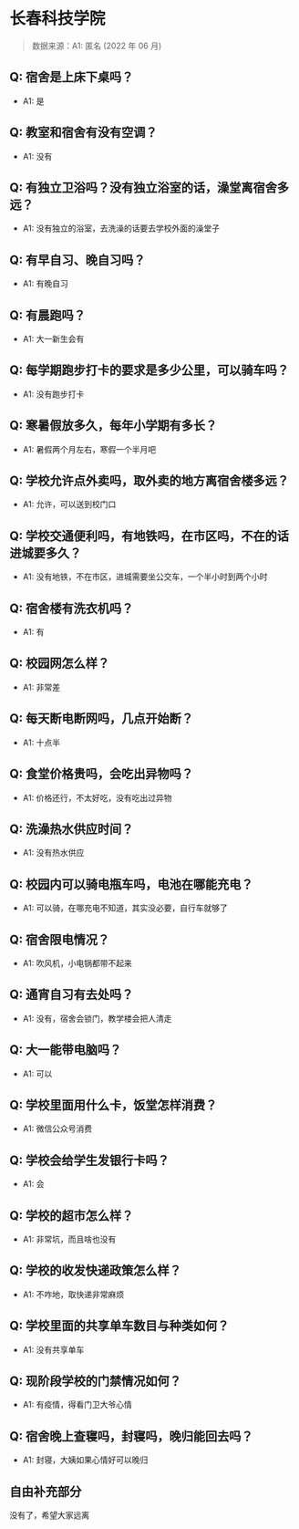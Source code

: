 # 长春科技学院

> 数据来源：A1: 匿名 (2022 年 06 月)

## Q: 宿舍是上床下桌吗？

- A1: 是

## Q: 教室和宿舍有没有空调？

- A1: 没有

## Q: 有独立卫浴吗？没有独立浴室的话，澡堂离宿舍多远？

- A1: 没有独立的浴室，去洗澡的话要去学校外面的澡堂子

## Q: 有早自习、晚自习吗？

- A1: 有晚自习

## Q: 有晨跑吗？

- A1: 大一新生会有

## Q: 每学期跑步打卡的要求是多少公里，可以骑车吗？

- A1: 没有跑步打卡

## Q: 寒暑假放多久，每年小学期有多长？

- A1: 暑假两个月左右，寒假一个半月吧

## Q: 学校允许点外卖吗，取外卖的地方离宿舍楼多远？

- A1: 允许，可以送到校门口

## Q: 学校交通便利吗，有地铁吗，在市区吗，不在的话进城要多久？

- A1: 没有地铁，不在市区，进城需要坐公交车，一个半小时到两个小时

## Q: 宿舍楼有洗衣机吗？

- A1: 有

## Q: 校园网怎么样？

- A1: 非常差

## Q: 每天断电断网吗，几点开始断？

- A1: 十点半

## Q: 食堂价格贵吗，会吃出异物吗？

- A1: 价格还行，不太好吃，没有吃出过异物

## Q: 洗澡热水供应时间？

- A1: 没有热水供应

## Q: 校园内可以骑电瓶车吗，电池在哪能充电？

- A1: 可以骑，在哪充电不知道，其实没必要，自行车就够了

## Q: 宿舍限电情况？

- A1: 吹风机，小电锅都带不起来

## Q: 通宵自习有去处吗？

- A1: 没有，宿舍会锁门，教学楼会把人清走

## Q: 大一能带电脑吗？

- A1: 可以

## Q: 学校里面用什么卡，饭堂怎样消费？

- A1: 微信公众号消费

## Q: 学校会给学生发银行卡吗？

- A1: 会

## Q: 学校的超市怎么样？

- A1: 非常坑，而且啥也没有

## Q: 学校的收发快递政策怎么样？

- A1: 不咋地，取快递非常麻烦

## Q: 学校里面的共享单车数目与种类如何？

- A1: 没有共享单车

## Q: 现阶段学校的门禁情况如何？

- A1: 有疫情，得看门卫大爷心情

## Q: 宿舍晚上查寝吗，封寝吗，晚归能回去吗？

- A1: 封寝，大姨如果心情好可以晚归

## 自由补充部分

没有了，希望大家远离
